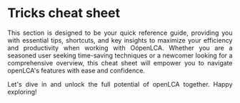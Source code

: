 # Tricks cheat sheet

<div style='text-align: justify;'>

This section is designed to be your quick reference guide, providing you with essential tips, shortcuts, and key insights to maximize your efficiency and productivity when working with OópenLCA. Whether you are a seasoned user seeking time-saving techniques or a newcomer looking for a comprehensive overview, this cheat sheet will empower you to navigate openLCA's features with ease and confidence.

Let's dive in and unlock the full potential of openLCA together. Happy exploring! 

</div>
